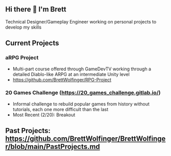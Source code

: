 ## Hi there 👋 I'm Brett

Technical Designer/Gameplay Engineer working on personal projects to develop my skills 

## Current Projects
### aRPG Project
* Multi-part course offered through GameDevTV working through a detailed Diablo-like ARPG at an intermediate Unity level
* https://github.com/BrettWolfinger/RPG-Project 

### 20 Games Challenge (https://20_games_challenge.gitlab.io/)
* Informal challenge to rebuild popular games from history without tutorials, each one more difficult than the last
* Most Recent (2/20): Breakout

## Past Projects: https://github.com/BrettWolfinger/BrettWolfinger/blob/main/PastProjects.md

<!--
**BrettWolfinger/BrettWolfinger** is a ✨ _special_ ✨ repository because its `README.md` (this file) appears on your GitHub profile.

Here are some ideas to get you started:

- 🔭 I’m currently working on ...
- 🌱 I’m currently learning ...
- 👯 I’m looking to collaborate on ...
- 🤔 I’m looking for help with ...
- 💬 Ask me about ...
- 📫 How to reach me: ...
- 😄 Pronouns: ...
- ⚡ Fun fact: ...
-->
